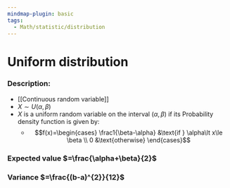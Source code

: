 ```yaml
---
mindmap-plugin: basic
tags:
  - Math/statistic/distribution
---
```

# Uniform distribution
### Description:
- [[Continuous random variable]]
- $X\sim U(\alpha, \beta)$
- $X$ is a uniform random variable on the interval $(\alpha,\beta)$ if its Probability density function is given by:
	- $$f(x)=\begin{cases} \frac1{\beta-\alpha} &\text{if } \alpha\lt x\le \beta \\ 0 &\text{otherwise} \end{cases}$$
### Expected value $=\frac{\alpha+\beta}{2}$
### Variance $=\frac{(b-a)^{2}}{12}$
